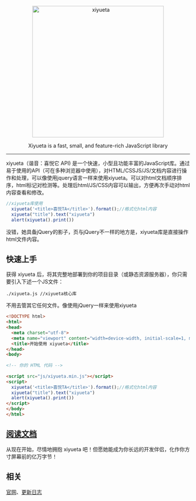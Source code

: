 <p align=center>
  <a href="http://www.xiyueta.com">
    <img src="http://www.xiyueta.com/images/logo-2.png" alt="xiyueta" width="360">
  </a>
</p>
<p align=center>
  Xiyueta is a fast, small, and feature-rich JavaScript library
</p>


---

xiyueta（谐音：喜悦它 API) 是一个快速，小型且功能丰富的JavaScript库。通过易于使用的API（可在多种浏览器中使用），对HTML/CSSJS/JS/文档内容进行操作和处理，可以像使用jquery语言一样来使用xiyueta。可以对html文档顺序排序，html标记对检测等。处理后html/JS/CSS内容可以输出，方便再次手动对html内容查看和修改。



```js
//xiyueta库使用
  xiyueta('<title>喜悦TA</title>').format();//格式化html内容
  xiyueta("title").text("xiyueta")
  alert(xiyueta().print())
```
没错，她具备jQuery的影子，页与jQuery不一样的地方是，xiyueta库是直接操作html文件内容。


## 快速上手

获得 xiyueta 后，将其完整地部署到你的项目目录（或静态资源服务器），你只需要引入下述一个JS文件：

```
./xiyueta.js //xiyueta核心库
```

不用去管其它任何文件。像使用jQuery一样来使用xiyueta

```html
<!DOCTYPE html>
<html>
<head>
  <meta charset="utf-8">
  <meta name="viewport" content="width=device-width, initial-scale=1, maximum-scale=1">
  <title>开始使用 xiyueta</title>
</head>
<body>
 
<!-- 你的 HTML 代码 -->
 
<script src="js/xiyueta.min.js"></script>
<script>
  xiyueta('<title>喜悦TA</title>').format();//格式化html内容
  xiyueta("title").text("xiyueta")
  alert(xiyueta().print())
</script> 
</body>
</html>
```

## [阅读文档](http://www.xiyueta.com/)
从现在开始，尽情地拥抱 xiyueta 吧！但愿她能成为你长远的开发伴侣，化作你方寸屏幕前的亿万字节！

## 相关
[官网](http://www.xiyueta.com/)、[更新日志](http://xiyueta.com/doc/changelog.asp)